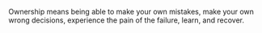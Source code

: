 Ownership means being able to make your own mistakes, make your own wrong
decisions, experience the pain of the failure, learn, and recover.
